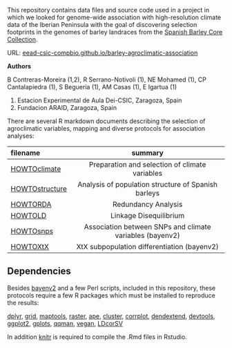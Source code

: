 This repository contains data files and source code used in a project in which we looked for 
genome-wide association with high-resolution climate data of the Iberian Peninsula with the 
goal of discovering selection footprints in the genomes of barley landraces from the
[Spanish Barley Core Collection](http://www.eead.csic.es/barley/index.php?lng=1).

URL: [eead-csic-compbio.github.io/barley-agroclimatic-association](https://eead-csic-compbio.github.io/barley-agroclimatic-association)

**Authors**

B Contreras-Moreira (1,2), R Serrano-Notivoli (1), NE Mohamed (1), CP Cantalapiedra (1), S Begueria (1), AM Casas (1), E Igartua (1)

1. Estacion Experimental de Aula Dei-CSIC, Zaragoza, Spain
2. Fundacion ARAID, Zaragoza, Spain


There are several R markdown documents describing the selection of agroclimatic variables, 
mapping and diverse protocols for association analyses:

| filename | summary | 
|:---------|:--------:|
|[HOWTOclimate](./HOWTOclimate.html)| Preparation and selection of climate variables |
|[HOWTOstructure](./HOWTOstructure.html)| Analysis of population structure of Spanish barleys |
|[HOWTORDA](./HOWTORDA.html)| Redundancy Analysis |
|[HOWTOLD](./HOWTOLD.html)| Linkage Disequilibrium |
|[HOWTOsnps](./HOWTOsnps.html)| Association between SNPs and climate variables (bayenv2) |
|[HOWTOXtX](./HOWTOXtX.html)| XtX subpopulation differentiation (bayenv2) |

<!--|[HOWTOmaps.md](./HOWTOmaps.md)| Iberian maps of SNPs significantly associated to climate variables, saved in [maps/plots](./maps/plots) | -->

<!--An example of the maps that were produced is shown below:
![**Legend.** Sample map of SNPs and agroclimatic variable](./maps/plots/BOPA2_12_10979_verna_30d.png) -->

## Dependencies

Besides [bayenv2](https://gcbias.org/bayenv) and a few Perl scripts, included in this repository,
these protocols require a few R packages which must be installed to reproduce the results:

[dplyr](https://cran.r-project.org/package=dplyr),
[grid](https://cran.r-project.org/package=grid),
[maptools](https://cran.r-project.org/package=maptools),
[raster](https://cran.r-project.org/package=raster),
[ape](https://cran.r-project.org/package=ape),
[cluster](https://cran.r-project.org/package=cluster),
[corrplot](https://cran.r-project.org/package=corrplot),
[dendextend](https://cran.r-project.org/package=dendextend),
[devtools](https://cran.r-project.org/package=devtools),
[ggplot2](https://cran.r-project.org/package=ggplot2),
[gplots](https://cran.r-project.org/package=gplots), 
[qqman](https://cran.r-project.org/package=qqman),
[vegan](https://cran.r-project.org/package=vegan),
[LDcorSV](https://cran.r-project.org/web/packages/LDcorSV/index.html)

In addition [knitr](https://cran.r-project.org/package=knitr) is required to compile the .Rmd files in Rstudio.

